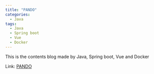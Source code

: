 ```yaml
---
title: "PANDO"
categories:
  - Java
tags:
  - Java
  - Spring boot
  - Vue
  - Docker
---
```


This is the contents blog made by Java, Spring boot, Vue and Docker

Link: [PANDO](https://dev.pandous.com/)